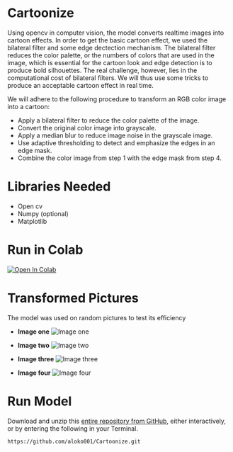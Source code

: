 # Cartoonize

Using opencv in computer vision, the model converts realtime images into cartoon effects. In order to get the basic cartoon effect, we used the bilateral filter and some edge dectection mechanism. The bilateral filter reduces the color palette, or the numbers of colors that are used in the image, which is essential for the cartoon look and edge detection is to produce bold silhouettes. The real challenge, however, lies in the computational cost of bilateral filters. We will thus use some tricks to produce an acceptable cartoon effect in real time.

We will adhere to the following procedure to transform an RGB color image into a cartoon:

- Apply a bilateral filter to reduce the color palette of the image.
- Convert the original color image into grayscale.
- Apply a median blur to reduce image noise in the grayscale image.
- Use adaptive thresholding to detect and emphasize the edges in an edge mask.
- Combine the color image from step 1 with the edge mask from step 4.

# Libraries Needed
- Open cv
- Numpy (optional)
- Matplotlib

# Run in Colab

[![Open In Colab](https://colab.research.google.com/assets/colab-badge.svg)](https://colab.research.google.com/drive/12qDnhXYFqI3EBgfxfQeh62Ek57j32emY)

# Transformed Pictures
The model was used on random pictures to test its efficiency

- **Image one**
![Image one](https://github.com/aloko001/Cartoonize/blob/master/Animated/nafisat_pic.jpg)

- **Image two**
![Image two](https://github.com/aloko001/Cartoonize/blob/master/Animated/apst_josh.jpg)

- **Image three**
![Image three](https://github.com/aloko001/Cartoonize/blob/master/Animated/duncan.jpg)

- **Image four**
![Image four](https://github.com/aloko001/Cartoonize/blob/master/Animated/lion.jpg)


# Run Model

Download and unzip this [entire repository from GitHub](https://github.com/aloko001/Cartoonize.git), either interactively, or by entering the following in your Terminal.

`https://github.com/aloko001/Cartoonize.git
`
